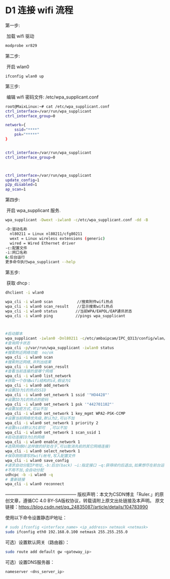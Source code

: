  # D1 连接 wifi 流程

第一步:

​	加载 wifi 驱动

~~~ bash
modprobe xr829
~~~

第二步:

​	开启 wlan0

~~~ba
ifconfig wlan0 up
~~~

第三步:

​	编辑 wifi 密码文件: /etc/wpa_supplicant.conf

~~~ bash
root@MaixLinux:~# cat /etc/wpa_supplicant.conf 
ctrl_interface=/var/run/wpa_supplicant
ctrl_interface_group=0

network={
    ssid="****"
    psk="*****"
}


ctrl_interface=/var/run/wpa_supplicant
ctrl_interface_group=0



ctrl_interface=/var/run/wpa_supplicant
update_config=1
p2p_disabled=1
ap_scan=1


~~~



第四步:

​	开启 wpa_supplicant 服务.

~~~ bash
wpa_supplicant -Dwext -iwlan0 -c/etc/wpa_supplicant.conf -dd -B

-D:驱动名称  
  nl80211 = Linux nl80211/cfg80211
  wext = Linux wireless extensions (generic)
  wired = Wired Ethernet driver
-c:配置文件
-i:网口名称
&:后台运行
更多命令执行wpa_supplicant --help 

~~~



第五步:

​	获取 dhcp :

~~~ bash
dhclient -i wlan0
~~~


``` bash
wpa_cli -i wlan0 scan         　//搜索附件wifi热点
wpa_cli -i wlan0 scan_result 　 //显示搜索wifi热点
wpa_cli -i wlan0 status        //当前WPA/EAPOL/EAP通讯状态
wpa_cli -i wlan0 ping          //pings wpa_supplicant



#启动脚本
wpa_supplicant -iwlan0 -Dnl80211 -c/etc/ambaipcam/IPC_Q313/config/wlan/wpa_supplicant.conf -B
#查询网卡状态
wpa_cli -p/var/run/wpa_supplicant -iwlan0 status
#搜索附近网络功能  no/ok
wpa_cli -i wlan0 scan
#搜索附近网络,并列出结果
wpa_cli -i wlan0 scan_result
#查看当前连接的是哪个网络
wpa_cli -i wlan0 list_network    
#获取一个存储wifi结构的id,假设为1
wpa_cli -i wlan0 add_network
#设置ID为1的热点SSID
wpa_cli -i wlan0 set_network 1 ssid '"HO4428"'  
#设置ID为1的热点的密码
wpa_cli -i wlan0 set_network 1 psk '"442701102"'
#设置加密方式,可以不加
wpa_cli -i wlan0 set_network 1 key_mgmt WPA2-PSK-CCMP
#设置当前网络优先级,默认为2,可以不加
wpa_cli -i wlan0 set_network 1 priority 2   
#设置ssid默认为1即可  ,可以不加
wpa_cli -i wlan0 set_network 1 scan_ssid 1    
#启动连接ID为1的网络
wpa_cli -i wlan0 enable_network 1
#选择网络0(这样做的好处在于,可以取消先前的其它网络连接)
wpa_cli -i wlan0 select_network 1
#保存刚刚填写的wifi帐号,写入配置文件
wpa_cli -i wlan0 save_config
#请求自动分配IP地址,-b:后台(back) –i:指定接口 –q:获得续约后退出,如果想尽在前台运行,则去掉-b,加上-f
#不用不加,会自动分配
udhcpc -b -i wlan0 -q 
# 重新链接
wpa_cli -i wlan0 reconnect

```
————————————————
版权声明：本文为CSDN博主「Ruler.」的原创文章，遵循CC 4.0 BY-SA版权协议，转载请附上原文出处链接及本声明。
原文链接：https://blog.csdn.net/qq_24835087/article/details/104783990



使用以下命令设置静态IP地址：
``` bash
# sudo ifconfig <interface_name> <ip_address> netmask <netmask>
sudo ifconfig eth0 192.168.0.100 netmask 255.255.255.0
```

可选）设置默认网关（路由器）：
``` bash
sudo route add default gw <gateway_ip>
```

可选）设置DNS服务器：
``` bash
nameserver <dns_server_ip>
```